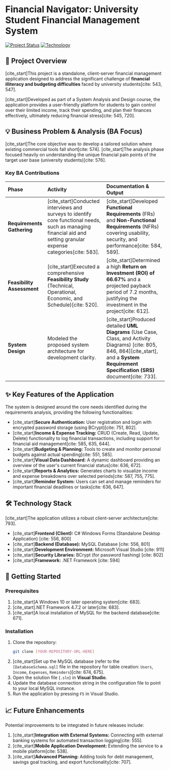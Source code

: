 # Financial Navigator: University Student Financial Management System

[![Project Status](https://img.shields.io/badge/Status-Completed-brightgreen.svg)]()
[![Technology](https://img.shields.io/badge/Stack-C%23%20%7C%20MySQL-blue.svg)]()

## 📝 Project Overview

[cite_start]This project is a standalone, client-server financial management application designed to address the significant challenge of **financial illiteracy and budgeting difficulties** faced by university students[cite: 543, 547].

[cite_start]Developed as part of a System Analysis and Design course, the application provides a user-friendly platform for students to gain control over their limited income, track their spending, and plan their finances effectively, ultimately reducing financial stress[cite: 545, 720].

## 💡 Business Problem & Analysis (BA Focus)

[cite_start]The core objective was to develop a tailored solution where existing commercial tools fall short[cite: 574]. [cite_start]The analysis phase focused heavily on understanding the unique financial pain points of the target user base (university students)[cite: 576].

### Key BA Contributions

| Phase | Activity | Documentation & Output |
| :--- | :--- | :--- |
| **Requirements Gathering** | [cite_start]Conducted interviews and surveys to identify core functional needs, such as managing financial aid and setting granular expense categories[cite: 583]. | [cite_start]Developed **Functional Requirements** (FRs) and **Non-Functional Requirements** (NFRs) covering usability, security, and performance[cite: 584, 589]. |
| **Feasibility Assessment** | [cite_start]Executed a comprehensive **Feasibility Study** (Technical, Operational, Economic, and Schedule)[cite: 520]. | [cite_start]Determined a high **Return on Investment (ROI) of 66.67%** and a projected payback period of 7.2 months, justifying the investment in the project[cite: 612]. |
| **System Design** | Modeled the proposed system architecture for development clarity. | [cite_start]Produced detailed **UML Diagrams** (Use Case, Class, and Activity Diagrams) [cite: 805, 846, 864][cite_start], and a **System Requirement Specification (SRS)** document[cite: 733]. |

## ✨ Key Features of the Application

The system is designed around the core needs identified during the requirements analysis, providing the following functionalities:

* [cite_start]**Secure Authentication:** User registration and login with encrypted password storage (using BCrypt)[cite: 751, 802].
* [cite_start]**Income & Expense Tracking:** CRUD (Create, Read, Update, Delete) functionality to log financial transactions, including support for financial aid management[cite: 585, 635, 644].
* [cite_start]**Budgeting & Planning:** Tools to create and monitor personal budgets against actual spending[cite: 551, 585].
* [cite_start]**Visual Data Dashboard:** A dynamic dashboard providing an overview of the user's current financial status[cite: 636, 672].
* [cite_start]**Reports & Analytics:** Generates charts to visualize income and expense breakdowns over selected periods[cite: 587, 755, 775].
* [cite_start]**Reminder System:** Users can set and manage reminders for important financial deadlines or tasks[cite: 636, 647].

## 🛠 Technology Stack

[cite_start]The application utilizes a robust client-server architecture[cite: 793].

* [cite_start]**Frontend (Client):** C# Windows Forms (Standalone Desktop Application) [cite: 556, 800]
* [cite_start]**Backend (Database):** MySQL Database [cite: 556, 801]
* [cite_start]**Development Environment:** Microsoft Visual Studio [cite: 911]
* [cite_start]**Security Libraries:** BCrypt (for password hashing) [cite: 802]
* [cite_start]**Framework:** .NET Framework [cite: 594]

## 🚀 Getting Started

### Prerequisites

1.  [cite_start]A Windows 10 or later operating system[cite: 683].
2.  [cite_start].NET Framework 4.7.2 or later[cite: 683].
3.  [cite_start]A local installation of MySQL for the backend database[cite: 671].

### Installation

1.  Clone the repository:
    ```bash
    git clone [YOUR-REPOSITORY-URL-HERE]
    ```
2.  [cite_start]Set up the MySQL database (refer to the `[DatabaseSchema.sql]` file in the repository for table creation: `Users`, `Income`, `Expenses`, `Reminders`)[cite: 674, 675].
3.  Open the solution file (`.sln`) in **Visual Studio**.
4.  Update the database connection string in the configuration file to point to your local MySQL instance.
5.  Run the application by pressing `F5` in Visual Studio.

## 📈 Future Enhancements

Potential improvements to be integrated in future releases include:

1.  [cite_start]**Integration with External Systems:** Connecting with external banking systems for automated transaction logging[cite: 555].
2.  [cite_start]**Mobile Application Development:** Extending the service to a mobile platform[cite: 538].
3.  [cite_start]**Advanced Planning:** Adding tools for debt management, savings goal tracking, and export functionality[cite: 707].

